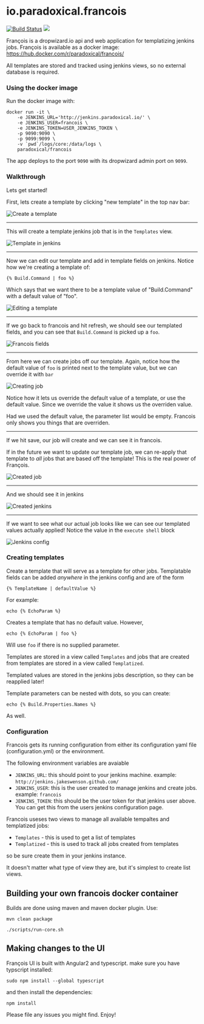 # io.paradoxical.francois

[![Build Status](https://travis-ci.org/paradoxical-io/francois.svg?branch=master)](https://travis-ci.org/paradoxical-io/francois)
[![](https://badge.imagelayers.io/paradoxical/francois:latest.svg)](https://imagelayers.io/?images=paradoxical/francois:latest 'Get your own badge on imagelayers.io')

François is a dropwizard.io api and web application for templatizing jenkins jobs. François is available as a docker image: https://hub.docker.com/r/paradoxical/francois/

All templates are stored and tracked using jenkins views, so no external database is required.

### Using the docker image

Run the docker image with:

```
docker run -it \
    -e JENKINS_URL='http://jenkins.paradoxical.io/' \
    -e JENKINS_USER=francois \
    -e JENKINS_TOKEN=USER_JENKINS_TOKEN \
    -p 9090:9090 \ 
    -p 9099:9099 \ 
    -v `pwd`/logs/core:/data/logs \
    paradoxical/francois
```

The app deploys to the port `9090` with its dropwizard admin port on `9099`.

### Walkthrough

Lets get started!

First, lets create a template by clicking "new template" in the top nav bar:

![Create a template](/images/create_template_francois.png)

---

This will create a template jenkins job that is in the `Templates` view.

![Template in jenkins](/images/templates_view_jenkins.png)

---

Now we can edit our template and add in template fields on jenkins. Notice how we're creating a template of:

```
{% Build.Command | foo %}
```

Which says that we want there to be a template value of "Build.Command" with a default value of "foo".

![Editing a template](/images/jenkins_template_sample.png)

---

If we go back to francois and hit refresh, we should see our templated fields, and you can see that `Build.Command` is picked up a `foo`.

![Francois fields](/images/francois_template_sample.png)

---

From here we can create jobs off our template. Again, notice how the default value of `foo` is printed next to the template value, but 
we can override it with `bar`

![Creating job](/images/creating_job.png)

Notice how it lets us override the default value of a template, or use the default value.  Since we override the value it shows us the overriden value.

Had we used the default value, the parameter list would be empty. Francois only shows you things that are overriden.

---

If we hit save, our job will create and we can see it in francois.

If in the future we want to update our template job, we can re-apply that template to _all_ jobs that are based off the template! This is the real power of François.

![Created job](/images/created_job.png)

---

And we should see it in jenkins

![Created jenkins](/images/created_jenkins_job.png)

---

If we want to see what our actual job looks like we can see our templated values actually applied!  Notice the value in the `execute shell` block

![Jenkins config](/images/configured_job_jenkins.png)


### Creating templates
 
Create a template that will serve as a template for other jobs.  Templatable fields can be added _anywhere_ in the jenkins config 
and are of the form

```
{% TemplateName | defaultValue %}
```

For example:

```
echo {% EchoParam %}
```

Creates a template that has no default value. However,

```
echo {% EchoParam | foo %}
```

Will use `foo` if there is no supplied parameter.

Templates are stored in a view called `Templates` and jobs that are created from templates are stored in a view called `Templatized`.

Templated values are stored in the jenkins jobs description, so they can be reapplied later!

Template parameters can be nested with dots, so you can create:

```
echo {% Build.Properties.Names %}
```

As well.


### Configuration
Francois gets its running configuration from either its configuration yaml file (configuration.yml) or the environment.

The following environment variables are avaiable

- `JENKINS_URL`: this should point to your jenkins machine. example: `http://jenkins.jakeswenson.github.com/`
- `JENKINS_USER`: this is the user created to manage jenkins and create jobs. example: `francois`
- `JENKINS_TOKEN`: this should be the user token for that jenkins user above. You can get this from the users jenkins configuration page.

Francois useses two views to manage all available tempaltes and templatized jobs:

- `Templates` - this is used to get a list of templates
- `Templatized` - this is used to track all jobs created from templates

so be sure create them in your jenkins instance.

It doesn't matter what type of view they are, but it's simplest to create list views.


## Building your own francois docker container

Builds are done using maven and maven docker plugin. Use:

```
mvn clean package

./scripts/run-core.sh
```

## Making changes to the UI

François UI is built with Angular2 and typescript. make sure you have typscript installed:
```
sudo npm install --global typescript
```

and then install the dependencies:

```
npm install
```

Please file any issues you might find. Enjoy!
